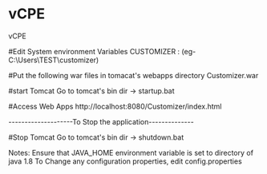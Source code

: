 # vCPE
vCPE 

#Edit System environment Variables
CUSTOMIZER : <Installation Directory of vcpe customizer tool> (eg- C:\Users\TEST\customizer)

#Put the following war files in tomacat's webapps directory
Customizer.war





#start Tomcat
Go to tomcat's bin dir -> startup.bat

#Access Web Apps
http://localhost:8080/Customizer/index.html


--------------------To Stop the application--------------


#Stop Tomcat
Go to tomcat's bin dir -> shutdown.bat

Notes:
Ensure that JAVA_HOME environment variable is set to directory of java 1.8
To Change any configuration properties, edit config.properties



